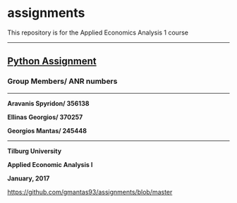 # assignments
This repository is for the Applied Economics Analysis 1 course 
___

## [Python Assignment](https://github.com/gmantas93/assignments/blob/master/Python_Assignment_Github_version.ipynb)

### Group Members/ ANR numbers
___
**Aravanis Spyridon/ 356138**

**Ellinas Georgios/ 370257**

**Georgios Mantas/ 245448**
___

**Tilburg University**

**Applied Economic Analysis I**

**January, 2017**

https://github.com/gmantas93/assignments/blob/master
